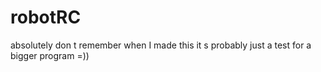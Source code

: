 # robotRC

absolutely don t remember when I made this it s probably just a test for a bigger program =))
